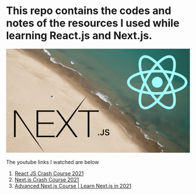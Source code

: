 # This repo contains the codes and notes of the resources I used while learning React.js and Next.js.

![](https://raw.githubusercontent.com/cihat/react-crash-course/master/img/Next.js-react.png)

The youtube links I watched are below

1. [React JS Crash Course 2021](https://www.youtube.com/watch?v=w7ejDZ8SWv8&list=RDCMUC29ju8bIPH5as8OGnQzwJyA&index=2)
2. [Next.js Crash Course 2021](https://www.youtube.com/watch?v=mTz0GXj8NN0)
3. [Advanced Next.js Course | Learn Next.js in 2021](https://www.youtube.com/watch?v=EJVGzyWSCBE)
